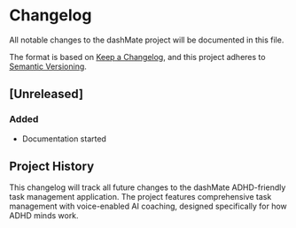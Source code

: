 # Changelog

All notable changes to the dashMate project will be documented in this file.

The format is based on [Keep a Changelog](https://keepachangelog.com/en/1.0.0/),
and this project adheres to [Semantic Versioning](https://semver.org/spec/v2.0.0.html).

## [Unreleased]

### Added
- Documentation started

## Project History

This changelog will track all future changes to the dashMate ADHD-friendly task management application. The project features comprehensive task management with voice-enabled AI coaching, designed specifically for how ADHD minds work.